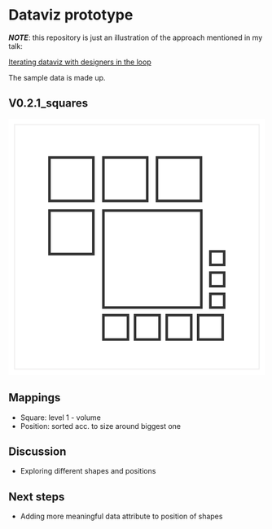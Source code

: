 # Dataviz prototype

_**NOTE**_: this repository is just an illustration of the approach mentioned in my talk:

[Iterating dataviz with designers in the loop](https://slides.com/lucyia/iterating-dataviz-with-designers-in-loop)

The sample data is made up.

## V0.2.1_squares

![](0.2.1_squares.svg)

## Mappings
* Square: level 1 - volume
* Position: sorted acc. to size around biggest one

## Discussion
* Exploring different shapes and positions

## Next steps
* Adding more meaningful data attribute to position of shapes
